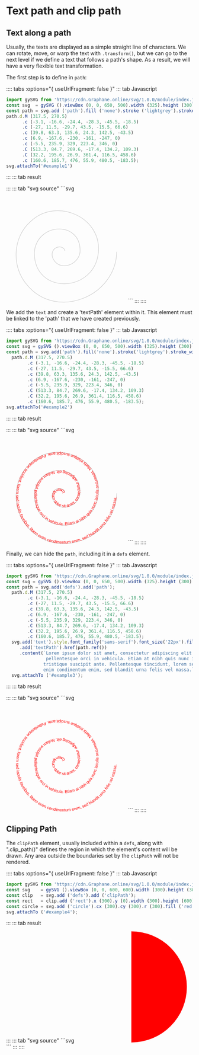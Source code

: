 # Text path and clip path

## Text along a path

Usually, the texts are displayed as a simple straight line of characters. We can rotate, move, or
warp the text with `.transform()`, but we can go to the next level if we define a text that follows
a path's shape. As a result, we will have a very flexible text transformation.

The first step is to define in `path`:

:::: tabs :options="{ useUrlFragment: false }" 
::: tab Javascript
```js
import gySVG from 'https://cdn.Graphane.online/svg/1.0.0/module/index.js';
const svg  = gySVG ().viewBox (0, 0, 650, 500).width (325).height (300);
const path = svg.add ('path').fill ('none').stroke ('lightgrey').stroke_width (3);
path.d.M (317.5, 270.5)
      .c (-3.1, -16.6, -24.4, -28.3, -45.5, -18.5)
      .c (-27, 11.5, -29.7, 43.5, -15.5, 66.6)
      .c (39.8, 63.3, 135.6, 24.3, 142.5, -43.5)
      .c (6.9, -167.6, -230, -161, -247, 0)
      .c (-5.5, 235.9, 329, 223.4, 346, 0)
      .C (513.3, 84.7, 269.6, -17.4, 134.2, 109.3)
      .C (32.2, 195.6, 26.9, 361.4, 116.5, 458.6)
      .c (160.6, 185.7, 476, 55.9, 480.5, -183.5);
svg.attachTo('#example1')
```
:::
::: tab result
<div id="example1"></div>
<script type="module">
  import gySVG from 'https://cdn.Graphane.online/svg/1.0.0/module/index.js';
  const svg  = gySVG ().viewBox (0, 0, 650, 500).width (325).height (300);
  const path = svg.add ('path').fill ('none').stroke ('lightgrey').stroke_width (3);
  path.d.M (317.5, 270.5)
        .c (-3.1, -16.6, -24.4, -28.3, -45.5, -18.5)
        .c (-27, 11.5, -29.7, 43.5, -15.5, 66.6)
        .c (39.8, 63.3, 135.6, 24.3, 142.5, -43.5)
        .c (6.9, -167.6, -230, -161, -247, 0)
        .c (-5.5, 235.9, 329, 223.4, 346, 0)
        .C (513.3, 84.7, 269.6, -17.4, 134.2, 109.3)
        .C (32.2, 195.6, 26.9, 361.4, 116.5, 458.6)
        .c (160.6, 185.7, 476, 55.9, 480.5, -183.5);
  svg.attachTo('#example1')
</script>
:::
::: tab "svg source"
```svg
<svg viewBox="0,0,650,500" width="325" height="300">
  <path fill="none" stroke="lightgrey" stroke-width="3"
        d="M317.5,270.5c-3.1,-16.6,-24.4,-28.3,-45.5,-18.5c-27,11.5,-29.7,43.5,-15.5,66.6
           c39.8,63.3,135.6,24.3,142.5,-43.5c6.9,-167.6,-230,-161,-247,0c-5.5,235.9,329,223.4,346,0
           C513.3,84.7,269.6,-17.4,134.2,109.3C32.2,195.6,26.9,361.4,116.5,458.6
           c160.6,185.7,476,55.9,480.5,-183.5">
  </path>
</svg>
```
:::
::::

We add the `text` and create a 'textPath' element within it. This element must be linked to
the 'path' that we have created previously.

:::: tabs :options="{ useUrlFragment: false }" 
::: tab Javascript
```js
import gySVG from 'https://cdn.Graphane.online/svg/1.0.0/module/index.js';
const svg = gySVG ().viewBox (0, 0, 650, 500).width (325).height (300)
const path = svg.add('path').fill('none').stroke('lightgrey').stroke_width(3);
  path.d.M (317.5, 270.5)
        .c (-3.1, -16.6, -24.4, -28.3, -45.5, -18.5)
        .c (-27, 11.5, -29.7, 43.5, -15.5, 66.6)
        .c (39.8, 63.3, 135.6, 24.3, 142.5, -43.5)
        .c (6.9, -167.6, -230, -161, -247, 0)
        .c (-5.5, 235.9, 329, 223.4, 346, 0)
        .C (513.3, 84.7, 269.6, -17.4, 134.2, 109.3)
        .C (32.2, 195.6, 26.9, 361.4, 116.5, 458.6)
        .c (160.6, 185.7, 476, 55.9, 480.5, -183.5);
svg.attachTo('#example2')
```
:::
::: tab result
<div id="example2"></div>
<script type="module">
  import gySVG from 'https://cdn.Graphane.online/svg/1.0.0/module/index.js';
  const svg = gySVG ().viewBox (0, 0, 650, 500).width (325).height (300)
  const path = svg.add('path').fill('none').stroke('lightgrey').stroke_width(3);
  path.d.M (317.5, 270.5)
        .c (-3.1, -16.6, -24.4, -28.3, -45.5, -18.5)
        .c (-27, 11.5, -29.7, 43.5, -15.5, 66.6)
        .c (39.8, 63.3, 135.6, 24.3, 142.5, -43.5)
        .c (6.9, -167.6, -230, -161, -247, 0)
        .c (-5.5, 235.9, 329, 223.4, 346, 0)
        .C (513.3, 84.7, 269.6, -17.4, 134.2, 109.3)
        .C (32.2, 195.6, 26.9, 361.4, 116.5, 458.6)
        .c (160.6, 185.7, 476, 55.9, 480.5, -183.5);
    svg.add('text').style.font_family('sans-serif').font_size('22px').fill('red').stroke('none')
  .add('textPath').href(path.ref())
  .content(`Lorem ipsum dolor sit amet, consectetur adipiscing elit. Nullam suscipit
            pellentesque orci in vehicula. Etiam at nibh quis nunc iaculis accumsan. Morbi
            tristique suscipit ante. Pellentesque tincidunt, lorem sed iaculis faucibus, libero
            enim condimentum enim, sed blandit urna felis vel massa.`);
  svg.attachTo ('#example2');
</script>
:::
::: tab "svg source"
```svg
<svg viewBox="0,0,650,500" width="325" height="300">
  <path id="gySVGObjectks72vvfrgm8" fill="none" stroke="lightgrey" stroke-width="3"
        d="M317.5,270.5c-3.1,-16.6,-24.4,-28.3,-45.5,-18.5c-27,11.5,-29.7,43.5,-15.5,66.6
           c39.8,63.3,135.6,24.3,142.5,-43.5c6.9,-167.6,-230,-161,-247,0c-5.5,235.9,329,223.4,346,0
           C513.3,84.7,269.6,-17.4,134.2,109.3C32.2,195.6,26.9,361.4,116.5,458.6
           c160.6,185.7,476,55.9,480.5,-183.5">
  </path>
  <text font-size="22px" fill="red" stroke="none" style="font-family: sans-serif;">
    <textPath href="#gySVGObjectks72vvfrgm8">
      Lorem ipsum dolor sit amet, consectetur adipiscing elit. Nullam suscipit pellentesque orci
      in vehicula. Etiam at nibh quis nunc iaculis accumsan. Morbi tristique suscipit ante.
      Pellentesque tincidunt, lorem sed iaculis faucibus, libero enim condimentum enim, sed
      blandit urna felis vel massa.
    </textPath>
  </text>
</svg>
```
:::
::::

Finally, we can hide the `path`, including it in a `defs` element.

:::: tabs :options="{ useUrlFragment: false }" 
::: tab Javascript
```js
import gySVG from 'https://cdn.Graphane.online/svg/1.0.0/module/index.js';
const svg = gySVG ().viewBox (0, 0, 650, 500).width (325).height (300)
const path = svg.add('defs').add('path');
  path.d.M (317.5, 270.5)
        .c (-3.1, -16.6, -24.4, -28.3, -45.5, -18.5)
        .c (-27, 11.5, -29.7, 43.5, -15.5, 66.6)
        .c (39.8, 63.3, 135.6, 24.3, 142.5, -43.5)
        .c (6.9, -167.6, -230, -161, -247, 0)
        .c (-5.5, 235.9, 329, 223.4, 346, 0)
        .C (513.3, 84.7, 269.6, -17.4, 134.2, 109.3)
        .C (32.2, 195.6, 26.9, 361.4, 116.5, 458.6)
        .c (160.6, 185.7, 476, 55.9, 480.5, -183.5);
  svg.add('text').style.font_family('sans-serif').font_size('22px').fill('red').stroke('none')
     .add('textPath').href(path.ref())
     .content(`Lorem ipsum dolor sit amet, consectetur adipiscing elit. Nullam suscipit
               pellentesque orci in vehicula. Etiam at nibh quis nunc iaculis accumsan. Morbi
              tristique suscipit ante. Pellentesque tincidunt, lorem sed iaculis faucibus, libero
              enim condimentum enim, sed blandit urna felis vel massa.`);
  svg.attachTo ('#example3');
```
:::
::: tab result
<div id="example3"></div>
<script type="module">
  import gySVG from 'https://cdn.Graphane.online/svg/1.0.0/module/index.js';
  const svg = gySVG ().viewBox (0, 0, 650, 500).width (325).height (300)
  const path = svg.add('defs').add ('path');
  path.d.M(317.5,270.5)
      .c(-3.1,-16.6,-24.4,-28.3,-45.5,-18.5)
      .c(-27,11.5,-29.7,43.5,-15.5,66.6)
      .c(39.8,63.3,135.6,24.3,142.5,-43.5)
      .c(6.9,-167.6,-230,-161,-247,0)
      .c(-5.5,235.9,329,223.4,346,0)
      .C(513.3,84.7,269.6,-17.4,134.2,109.3)
      .C(32.2,195.6,26.9,361.4,116.5,458.6)
      .c(160.6,185.7,476,55.9,480.5,-183.5);
  svg.add('text').style.font_family('sans-serif').font_size('22px').fill('red').stroke('none')
     .add('textPath').href(path.ref())
     .content(`Lorem ipsum dolor sit amet, consectetur adipiscing elit. Nullam suscipit
               pellentesque orci in vehicula. Etiam at nibh quis nunc iaculis accumsan. Morbi
              tristique suscipit ante. Pellentesque tincidunt, lorem sed iaculis faucibus, libero
              enim condimentum enim, sed blandit urna felis vel massa.`);
  svg.attachTo ('#example3');
</script>
:::
::: tab "svg source"
```svg
<svg viewBox="0,0,650,500" width="325" height="300">
  <defs>
    <path id="gySVGObjectks72vvfrgm9" fill="none" stroke="lightgrey" stroke-width="3"
          d="M317.5,270.5c-3.1,-16.6,-24.4,-28.3,-45.5,-18.5c-27,11.5,-29.7,43.5,-15.5,66.6
             c39.8,63.3,135.6,24.3,142.5,-43.5c6.9,-167.6,-230,-161,-247,0
             c-5.5,235.9,329,223.4,346,0C513.3,84.7,269.6,-17.4,134.2,109.3
             C32.2,195.6,26.9,361.4,116.5,458.6c160.6,185.7,476,55.9,480.5,-183.5">
    </path>
  </defs>
  <text font-size="22px" fill="red" stroke="none" style="font-family: sans-serif;">
    <textPath href="#gySVGObjectks72vvfrgm9">
      Lorem ipsum dolor sit amet, consectetur adipiscing elit. Nullam suscipit pellentesque orci
      in vehicula. Etiam at nibh quis nunc iaculis accumsan. Morbi tristique suscipit ante.
      Pellentesque tincidunt, lorem sed iaculis faucibus, libero enim condimentum enim, sed
      blandit urna felis vel massa.
    </textPath>
  </text>
</svg>
```
:::
::::


## Clipping Path

The `clipPath` element, usually included within a `defs`, along with ".clip_path()" defines the
region in which the element's content will be drawn. Any area outside the boundaries set by the
`clipPath` will not be rendered.

:::: tabs :options="{ useUrlFragment: false }" 
::: tab Javascript
```js
import gySVG from 'https://cdn.Graphane.online/svg/1.0.0/module/index.js';
const svg    = gySVG ().viewBox (0, 0, 600, 600).width (300).height (300);
const clip   = svg.add ('defs').add ('clipPath');
const rect   = clip.add ('rect').x (300).y (0).width (300).height (600);
const circle = svg.add ('circle').cx (300).cy (300).r (300).fill ('red').clip_path (clip.url ());
svg.attachTo ('#example4');
```
:::
::: tab result
<div id="example4"></div>
<script type="module">
  import gySVG from 'https://cdn.Graphane.online/svg/1.0.0/module/index.js';
  const svg    = gySVG ().viewBox (0, 0, 600, 600).width (300).height (300);
  const clip   = svg.add ('defs').add ('clipPath');
  const rect   = clip.add ('rect').x (300).y (0).width (300).height (600);
  const circle = svg.add ('circle').cx (300).cy (300).r (300).fill ('red').clip_path (clip.url ());
  svg.attachTo ('#example4');
</script>
:::
::: tab "svg source"
```svg
<svg viewBox="0,0,600,600" width="300" height="300">
  <defs>
    <clipPath id="gySVGObjectdlorse1ehv8">
      <rect x="300" y="0" width="300" height="600"></rect>
    </clipPath>
  </defs>
  <circle cx="300" cy="300" r="300" fill="red" clip-path="url(#gySVGObjectdlorse1ehv8)"></circle>
</svg>
```
:::
::::